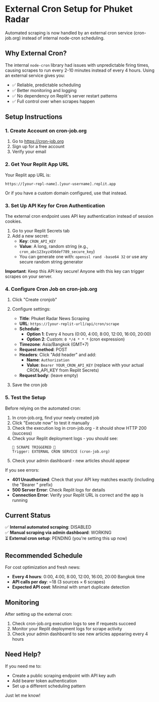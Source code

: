 # External Cron Setup for Phuket Radar

Automated scraping is now handled by an external cron service (cron-job.org) instead of internal node-cron scheduling.

## Why External Cron?

The internal `node-cron` library had issues with unpredictable firing times, causing scrapes to run every 2-10 minutes instead of every 4 hours. Using an external service gives you:
- ✅ Reliable, predictable scheduling
- ✅ Better monitoring and logging
- ✅ No dependency on Replit's server restart patterns
- ✅ Full control over when scrapes happen

## Setup Instructions

### 1. Create Account on cron-job.org

1. Go to https://cron-job.org
2. Sign up for a free account
3. Verify your email

### 2. Get Your Replit App URL

Your Replit app URL is:
```
https://[your-repl-name].[your-username].replit.app
```

Or if you have a custom domain configured, use that instead.

### 3. Set Up API Key for Cron Authentication

The external cron endpoint uses API key authentication instead of session cookies.

1. Go to your Replit Secrets tab
2. Add a new secret:
   - **Key**: `CRON_API_KEY`
   - **Value**: A long, random string (e.g., `cron_abc123xyz456def789_secure_key`)
   - You can generate one with: `openssl rand -base64 32` or use any secure random string generator

**Important**: Keep this API key secure! Anyone with this key can trigger scrapes on your server.

### 4. Configure Cron Job on cron-job.org

1. Click "Create cronjob"
2. Configure settings:
   - **Title**: Phuket Radar News Scraping
   - **URL**: `https://[your-replit-url]/api/cron/scrape`
   - **Schedule**: 
     - **Option 1**: Every 4 hours (0:00, 4:00, 8:00, 12:00, 16:00, 20:00)
     - **Option 2**: Custom: `0 */4 * * *` (cron expression)
   - **Timezone**: Asia/Bangkok (GMT+7)
   - **Request method**: POST
   - **Headers**: Click "Add header" and add:
     - **Name**: `Authorization`
     - **Value**: `Bearer YOUR_CRON_API_KEY` (replace with your actual CRON_API_KEY from Replit Secrets)
   - **Request body**: (leave empty)

3. Save the cron job

### 5. Test the Setup

Before relying on the automated cron:

1. In cron-job.org, find your newly created job
2. Click "Execute now" to test it manually
3. Check the execution log in cron-job.org - it should show HTTP 200 (success)
4. Check your Replit deployment logs - you should see:
   ```
   🚨 SCRAPE TRIGGERED 🚨
   Trigger: EXTERNAL CRON SERVICE (cron-job.org)
   ```
5. Check your admin dashboard - new articles should appear

If you see errors:
- **401 Unauthorized**: Check that your API key matches exactly (including the "Bearer " prefix)
- **500 Server Error**: Check Replit logs for details
- **Connection Error**: Verify your Replit URL is correct and the app is running

## Current Status

✅ **Internal automated scraping**: DISABLED  
✅ **Manual scraping via admin dashboard**: WORKING  
⏳ **External cron setup**: PENDING (you're setting this up now)

## Recommended Schedule

For cost optimization and fresh news:
- **Every 4 hours**: 0:00, 4:00, 8:00, 12:00, 16:00, 20:00 Bangkok time
- **API calls per day**: ~18 (3 sources × 6 scrapes)
- **Expected API cost**: Minimal with smart duplicate detection

## Monitoring

After setting up the external cron:
1. Check cron-job.org execution logs to see if requests succeed
2. Monitor your Replit deployment logs for scrape activity
3. Check your admin dashboard to see new articles appearing every 4 hours

## Need Help?

If you need me to:
- Create a public scraping endpoint with API key auth
- Add bearer token authentication
- Set up a different scheduling pattern

Just let me know!
